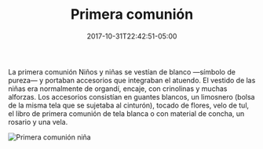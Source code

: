 ﻿---
title: "Primera comunión"
description: "Celebración de la primera comunión de una niña"
slug: "z1"
image: pic31.jpg
keywords: ""
categories: 
    - ""
    - ""
date: 2017-10-31T22:42:51-05:00
draft: false
---

La primera comunión
Niños y niñas se vestían de blanco —símbolo de pureza— y portaban accesorios que integraban el atuendo. El vestido de las niñas era normalmente de organdí, encaje, con crinolinas y muchas alforzas. 
Los accesorios consistían en guantes blancos, un limosnero (bolsa de la misma tela que se sujetaba al cinturón), tocado de flores, velo de tul, el libro de primera comunión de tela blanca o con material de concha, un rosario y una vela. 



![Primera comunión niña](https://claudiaguerreros.github.io/juliososa/img/pic31.jpg)
